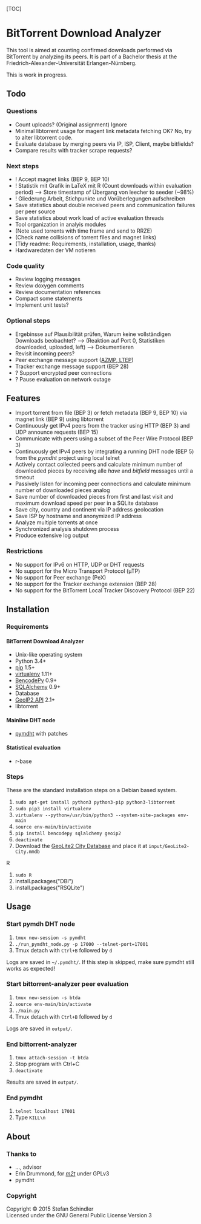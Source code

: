 [TOC]

# BitTorrent Download Analyzer
This tool is aimed at counting confirmed downloads performed via BitTorrent by analyzing its peers. It is part of a Bachelor thesis at the Friedrich-Alexander-Universität Erlangen-Nürnberg.

This is work in progress.

## Todo
### Questions
* Count uploads? (Original assignment) Ignore
* Minimal libtorrent usage for magent link metadata fetching OK? No, try to alter libtorrent code.
* Evaluate database by merging peers via IP, ISP, Client, maybe bitfields?
* Compare results with tracker scrape requests?

### Next steps
* ! Accept magnet links (BEP 9, BEP 10)
* ! Statistik mit Grafik in LaTeX mit R (Count downloads within evaluation period) --> Store timestamp of Übergang von leecher to seeder (~98%)
* ! Gliederung Arbeit, Stichpunkte und Vorüberlegungen aufschreiben
* Save statistics about double received peers and communication failures per peer source
* Save statistics about work load of active evaluation threads
* Tool organization in analyis modules
* (Note used torrents with time frame and send to RRZE)
* (Check name collisions of torrent files and magnet links)
* (Tidy readme: Requirements, installation, usage, thanks)
* Hardwaredaten der VM notieren

### Code quality
* Review logging messages
* Review doxygen comments
* Review documentation references
* Compact some statements
* Implement unit tests?

### Optional steps
* Ergebinsse auf Plausibilität prüfen, Warum keine vollständigen Downloads beobachtet? --> (Reaktion auf Port 0, Statistiken downloaded, uploaded, left) --> Dokumentieren
* Revisit incoming peers?
* Peer exchange message support ([AZMP, LTEP](https://wiki.theory.org/BitTorrentPeerExchangeConventions))
* Tracker exchange message support (BEP 28)
* ? Support encrypted peer connections
* ? Pause evaluation on network outage

## Features
* Import torrent from file (BEP 3) or fetch metadata (BEP 9, BEP 10) via magnet link (BEP 9) using libtorrent
* Continuously get IPv4 peers from the tracker using HTTP (BEP 3) and UDP announce requests (BEP 15)
* Communicate with peers using a subset of the Peer Wire Protocol (BEP 3)
* Continuously get IPv4 peers by integrating a running DHT node (BEP 5) from the *pymdht* project using local telnet
* Actively contact collected peers and calculate minimum number of downloaded pieces by receiving alle *have* and *bitfield* messages until a timeout
* Passively listen for incoming peer connections and calculate minimum number of downloaded pieces analog
* Save number of downloaded pieces from first and last visit and maximum download speed per peer in a SQLite database
* Save city, country and continent via IP address geolocation
* Save ISP by hostname and anonymized IP address
* Analyze multiple torrents at once
* Synchronized analysis shutdown process
* Produce extensive log output

### Restrictions
* No support for IPv6 on HTTP, UDP or DHT requests
* No support for the Micro Transport Protocol (µTP)
* No support for Peer exchange (PeX)
* No support for the Tracker exchange extension (BEP 28)
* No support for the BitTorrent Local Tracker Discovery Protocol (BEP 22)

## Installation
### Requirements
#### BitTorrent Download Analyzer
* Unix-like operating system
* Python 3.4+
* [pip](https://pip.pypa.io/) 1.5+
* [virtualenv](https://virtualenv.pypa.io/) 1.11+
* [BencodePy](https://github.com/eweast/BencodePy) 0.9+
* [SQLAlchemy](http://www.sqlalchemy.org/) 0.9+
* Database
* [GeoIP2 API](https://pypi.python.org/pypi/geoip2) 2.1+
* libtorrent

#### Mainline DHT node
* [pymdht](https://github.com/rauljim/pymdht) with patches

#### Statistical evaluation
* r-base

### Steps
These are the standard installation steps on a Debian based system.

1. `sudo apt-get install python3 python3-pip python3-libtorrent`
2. `sudo pip3 install virtualenv`
3. `virtualenv --python=/usr/bin/python3 --system-site-packages env-main`
4. `source env-main/bin/activate`
5. `pip install bencodepy sqlalchemy geoip2`
6. `deactivate`
7. Download the [GeoLite2 City Database](http://dev.maxmind.com/geoip/geoip2/geolite2/#Downloads) and place it at `input/GeoLite2-City.mmdb`

R

1. `sudo R`
2. install.packages("DBI")
3. install.packages("RSQLite")

## Usage
### Start pymdh DHT node
1. `tmux new-session -s pymdht`
2. `./run_pymdht_node.py -p 17000 --telnet-port=17001`
3. Tmux detach with `Ctrl+B` followed by `d`

Logs are saved in `~/.pymdht/`. If this step is skipped, make sure pymdht still works as expected!

### Start bittorrent-analyzer peer evaluation
1. `tmux new-session -s btda`
2. `source env-main/bin/activate`
3. `./main.py`
4. Tmux detach with `Ctrl+B` followed by `d`

Logs are saved in `output/`.

### End bittorrent-analyzer
1. `tmux attach-session -t btda`
2. Stop program with Ctrl+C
3. `deactivate`

Results are saved in `output/`.

### End pymdht
1. `telnet localhost 17001`
2. Type `KILL\n`

## About
### Thanks to
* ..., advisor
* Erin Drummond, for *[m2t](https://github.com/erindru/m2t/tree/75b457e65d71b0c42afdc924750448c4aaeefa0b)* under GPLv3
* pymdht

### Copyright
Copyright © 2015 Stefan Schindler  
Licensed under the GNU General Public License Version 3
